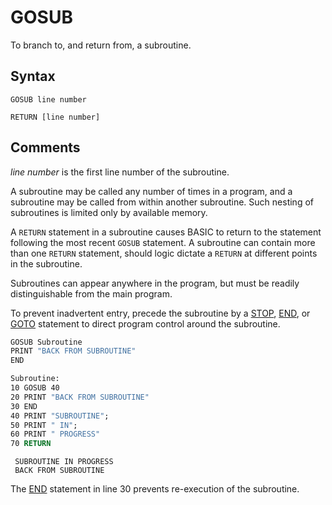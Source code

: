 # GOSUB

To branch to, and return from, a subroutine.

## Syntax

`GOSUB line number`

`RETURN [line number]`

## Comments

*line number* is the first line number of the subroutine.

A subroutine may be called any number of times in a program, and a subroutine may be called from within another subroutine. Such nesting of subroutines is limited only by available memory.

A `RETURN` statement in a subroutine causes BASIC to return to the statement following the most recent `GOSUB` statement. A subroutine can contain more than one `RETURN` statement, should logic dictate a `RETURN` at different points in the subroutine.

Subroutines can appear anywhere in the program, but must be readily distinguishable from the main program.

To prevent inadvertent entry, precede the subroutine by a [STOP](STOP), [END](END), or [GOTO](GOTO) statement to direct program control around the subroutine.

```vb
GOSUB Subroutine
PRINT "BACK FROM SUBROUTINE"
END

Subroutine:
10 GOSUB 40
20 PRINT "BACK FROM SUBROUTINE"
30 END
40 PRINT "SUBROUTINE";
50 PRINT " IN";
60 PRINT " PROGRESS"
70 RETURN
```

```text
 SUBROUTINE IN PROGRESS
 BACK FROM SUBROUTINE
```

The [END](END) statement in line 30 prevents re-execution of the subroutine.
